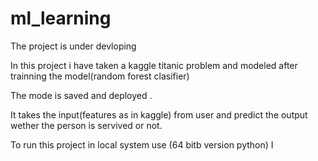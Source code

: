 # ml_learning
The project is under devloping 

In this project i have taken a kaggle titanic problem and modeled after trainning the model(random forest clasifier) 

The mode is saved and deployed .

It takes the input(features as in kaggle) from user and predict the output wether the person is servived or not. 

To run this project in local system use (64 bitb version python)
I
